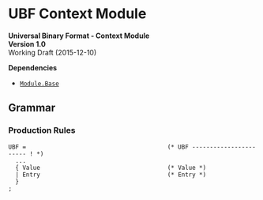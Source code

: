 # UBF Context Module

**Universal Binary Format - Context Module**  
**Version 1.0**  
Working Draft (2015-12-10)

**Dependencies**

- [`Module.Base`](./Module.Base.md)

## Grammar

### Production Rules

```ebnf
UBF =                                        (* UBF ----------------------- ! *)
  ...
  { Value                                    (* Value *)
  | Entry                                    (* Entry *)
  }
;
```
